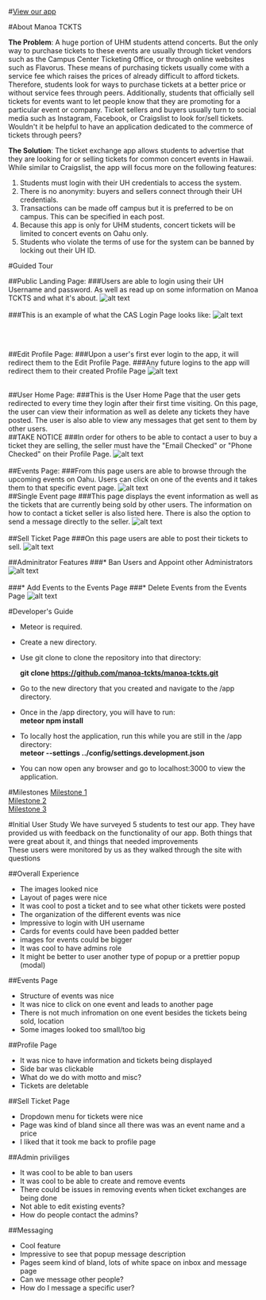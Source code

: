 #<a href="http://manoa-tckts.meteorapp.com">View our app</a>

#About Manoa TCKTS

**The Problem**: A huge portion of UHM students attend concerts. But the only way to purchase tickets to these events are usually through ticket vendors such as the Campus Center Ticketing Office, or through online websites such as Flavorus. These means of purchasing tickets usually come with a service fee which raises the prices of already difficult to afford tickets. Therefore, students look for ways to purchase tickets at a better price or without service fees through peers. Additionally, students that officially sell tickets for events want to let people know that they are promoting for a particular event or company. Ticket sellers and buyers usually turn to social media such as Instagram, Facebook, or Craigslist to look for/sell tickets. Wouldn't it be helpful to have an application dedicated to the commerce of tickets through peers? 

**The Solution**: The ticket exchange app allows students to advertise that they are looking for or selling tickets for common concert events in Hawaii. While similar to Craigslist, the app will focus more on the following features: 

1. Students must login with their UH credentials to access the system.
2. There is no anonymity: buyers and sellers connect through their UH credentials.
3. Transactions can be made off campus but it is preferred to be on campus. This can be specified in each post.
4. Because this app is only for UHM students, concert tickets will be limited to concert events on Oahu only.
5. Students who violate the terms of use for the system can be banned by locking out their UH ID.

#Guided Tour

##Public Landing Page:
###Users are able to login using their UH Username and password. As well as read up on some information on Manoa TCKTS and what it's about.
![alt text](Screenshots/Landing-page.png)
<br><br>
###This is an example of what the CAS Login Page looks like:
![alt text](Screenshots/cas-login-example.png)

<br><br>

##Edit Profile Page:
###Upon a user's first ever login to the app, it will redirect them to the Edit Profile Page.
###Any future logins to the app will redirect them to their created Profile Page
![alt text](Screenshots/edit-profile-page.png)
<br><br>

##User Home Page:
###This is the User Home Page that the user gets redirected to every time they login after their first time visiting. On this page, the user can view their information as well as delete any tickets they have posted. The user is also able to view any messages that get sent to them by other users.
<br>
##TAKE NOTICE
###In order for others to be able to contact a user to buy a ticket they are selling, the seller must have the "Email Checked" or "Phone Checked" on their Profile Page.
![alt text](Screenshots/profile-page.png)
<br><br>
##Events Page:
###From this page users are able to browse through the upcoming events on Oahu. Users can click on one of the events and it takes them to that specific event page.
![alt text](Screenshots/events-page.png)
<br>
##Single Event page
###This page displays the event information as well as the tickets that are currently being sold by other users. The information on how to contact a ticket seller is also listed here. There is also the option to send a message directly to the seller.
![alt text](Screenshots/single-events-page.png)
<br><br>
##Sell Ticket Page
###On this page users are able to post their tickets to sell.
![alt text](Screenshots/sell-ticket-page-final.png)

##Adminitrator Features
###* Ban Users and Appoint other Administrators
![alt text](Screenshots/admin-role-view-users.png)
<br><br>
###* Add Events to the Events Page
###* Delete Events from the Events Page
![alt text](Screenshots/admin-role-add-delete-events.png)


#Developer's Guide

* Meteor is required.

* Create a new directory.

* Use git clone to clone the repository into that directory:

  **git clone https://github.com/manoa-tckts/manoa-tckts.git**
  
* Go to the new directory that you created and navigate to the /app directory.

* Once in the /app directory, you will have to run:
    <br>**meteor npm install**
    
* To locally host the application, run this while you are still in the /app directory:
    <br>**meteor --settings ../config/settings.development.json**

* You can now open any browser and go to localhost:3000 to view the application.

#Milestones
<a href="https://github.com/manoa-tckts/manoa-tckts/projects/1"> Milestone 1</a>
<br>
<a href="https://github.com/manoa-tckts/manoa-tckts/projects/2"> Milestone 2</a>
<br>
<a href="https://github.com/manoa-tckts/manoa-tckts/projects/3"> Milestone 3</a>
<br>

#Initial User Study
We have surveyed 5 students to test our app. They have provided us with feedback on the functionality of our app. Both things that were great about it, and things that needed improvements
<br>These users were monitored by us as they walked through the site with questions

##Overall Experience

 *  The images looked nice
 *  Layout of pages were nice
 *  It was cool to post a ticket and to see what other tickets were posted
 *  The organization of the different events was nice
 *  Impressive to login with UH username
 *  Cards for events could have been padded better
 *  images for events could be bigger
 *  It was cool to have admins role
 *  It might be better to user another type of popup or a prettier popup (modal)


##Events Page

  *  Structure of events was nice
  *  It was nice to click on one event and leads to another page
  *  There is not much infromation on one event besides the tickets being sold, location
  *  Some images looked too small/too big


##Profile Page

  *  It was nice to have information and tickets being displayed
  *  Side bar was clickable
  *  What do we do with motto and misc?
  *  Tickets are deletable


##Sell Ticket Page

  *  Dropdown menu for tickets were nice
  *  Page was kind of bland since all there was was an event name and a price
  *  I liked that it took me back to profile page


##Admin priviliges

  *  It was cool to be able to ban users
  *  It was cool to be able to create and remove events
  *  There could be issues in removing events when ticket exchanges are being done
  *  Not able to edit existing events?
  *  How do people contact the admins?


##Messaging

  *  Cool feature
  *  Impressive to see that popup message description
  *  Pages seem kind of bland, lots of white space on inbox and message page
  *  Can we message other people?
  *  How do I message a specific user?
